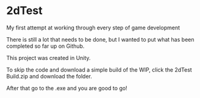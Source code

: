 # 2dTest
 
My first attempt at working through every step of game development

There is still a lot that needs to be done, but I wanted to put what has been completed so far up on Github.

This project was created in Unity.

To skip the code and download a simple build of the WIP, click the 2dTest Build.zip and download the folder.

After that go to the .exe and you are good to go!
